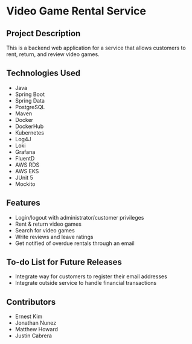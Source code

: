# Video Game Rental Service

## Project Description
This is a backend web application for a service that allows customers to rent, return, and review video games.

## Technologies Used
- Java
- Spring Boot
- Spring Data
- PostgreSQL
- Maven
- Docker
- DockerHub
- Kubernetes
- Log4J
- Loki
- Grafana
- FluentD
- AWS RDS
- AWS EKS
- JUnit 5
- Mockito

## Features
- Login/logout with administrator/customer privileges
- Rent & return video games
- Search for video games
- Write reviews and leave ratings
- Get notified of overdue rentals through an email

## To-do List for Future Releases
- Integrate way for customers to register their email addresses
- Integrate outside service to handle financial transactions

## Contributors
- Ernest Kim
- Jonathan Nunez
- Matthew Howard
- Justin Cabrera
